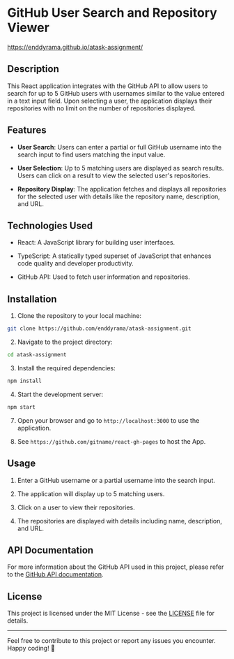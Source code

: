 # GitHub User Search and Repository Viewer

https://enddyrama.github.io/atask-assignment/

## Description

This React application integrates with the GitHub API to allow users to search for up to 5 GitHub users with usernames similar to the value entered in a text input field. Upon selecting a user, the application displays their repositories with no limit on the number of repositories displayed.

## Features

- **User Search**: Users can enter a partial or full GitHub username into the search input to find users matching the input value.

- **User Selection**: Up to 5 matching users are displayed as search results. Users can click on a result to view the selected user's repositories.

- **Repository Display**: The application fetches and displays all repositories for the selected user with details like the repository name, description, and URL.

## Technologies Used

- React: A JavaScript library for building user interfaces.

- TypeScript: A statically typed superset of JavaScript that enhances code quality and developer productivity.

- GitHub API: Used to fetch user information and repositories.

## Installation

1. Clone the repository to your local machine:

```bash
git clone https://github.com/enddyrama/atask-assignment.git
```

2. Navigate to the project directory:

```bash
cd atask-assignment
```

3. Install the required dependencies:

```bash
npm install
```

4. Start the development server:

```bash
npm start
```

7. Open your browser and go to `http://localhost:3000` to use the application.

8. See `https://github.com/gitname/react-gh-pages` to host the App.

## Usage

1. Enter a GitHub username or a partial username into the search input.

2. The application will display up to 5 matching users.

3. Click on a user to view their repositories.

4. The repositories are displayed with details including name, description, and URL.

## API Documentation

For more information about the GitHub API used in this project, please refer to the [GitHub API documentation](https://developer.github.com/v3/).

## License

This project is licensed under the MIT License - see the [LICENSE](LICENSE) file for details.

---

Feel free to contribute to this project or report any issues you encounter. Happy coding! 🚀